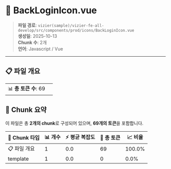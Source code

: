 # 📄 BackLoginIcon.vue

> **파일 경로**: `vizier(sample)/vizier-fe-all-develop/src/components/prod/icons/BackLoginIcon.vue`  
> **생성일**: 2025-10-13  
> **Chunk 수**: 2개  
> **언어**: Javascript / Vue
---


## 📋 파일 개요

| | |
|--|--|
| 📊 **총 토큰 수**: 69 |  |






## 🧩 Chunk 요약

이 파일은 총 **2개의 chunk**로 구성되어 있으며, **69개의 토큰**을 포함합니다.

| 🧩 Chunk 타입 | 📊 개수 | ⚡ 평균 복잡도 | 📝 총 토큰 | 📈 비율 |
|---------------|--------|-------------|----------|--------|
| 📋 파일 개요 | 1 | 0.0 | 69 | 100.0% |
| template | 1 | 0.0 | 0 | 0.0% |

